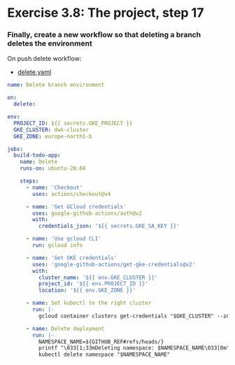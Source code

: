 # Exercise 3.8: The project, step 17

### Finally, create a new workflow so that deleting a branch deletes the environment

On push delete workflow:

- [delete.yaml](../.github/workflows/delete.yaml)

```yaml
name: Delete branch environment

on:
  delete:

env:
  PROJECT_ID: ${{ secrets.GKE_PROJECT }}
  GKE_CLUSTER: dwk-cluster
  GKE_ZONE: europe-north1-b

jobs:
  build-todo-app:
    name: Delete
    runs-on: ubuntu-20.04

    steps:
      - name: 'Checkout'
        uses: actions/checkout@v4

      - name: 'Get GCloud credentials'
        uses: google-github-actions/auth@v2
        with:
          credentials_json: '${{ secrets.GKE_SA_KEY }}'

      - name: 'Use gcloud CLI'
        run: gcloud info

      - name: 'Get GKE credentials'
        uses: 'google-github-actions/get-gke-credentials@v2'
        with:
          cluster_name: '${{ env.GKE_CLUSTER }}'
          project_id: '${{ env.PROJECT_ID }}'
          location: '${{ env.GKE_ZONE }}'

      - name: Set kubectl to the right cluster
        run: |-
          gcloud container clusters get-credentials "$GKE_CLUSTER" --zone "$GKE_ZONE"

      - name: Delete deployment
        run: |-
          NAMESPACE_NAME=${GITHUB_REF#refs/heads/}
          printf "\033[1;33mDeleting namespace: $NAMESPACE_NAME\033[0m"
          kubectl delete namespace "$NAMESPACE_NAME"
```
